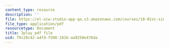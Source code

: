 ```yaml
---
content_type: resource
description: ''
file: https://ol-ocw-studio-app-qa.s3.amazonaws.com/courses/18-01sc-single-variable-calculus-fall-2010/79c28c42a4fdf500181baa9250e476da_eHJuAByQf5A.pdf
file_type: application/pdf
resourcetype: Document
title: 3play pdf file
uid: 79c28c42-a4fd-f500-181b-aa9250e476da
---
```

